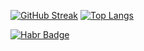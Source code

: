 [![GitHub Streak](https://streak-stats.demolab.com?user=TNVC&theme=java-dark&border_radius=0.5&type=png)](https://git.io/streak-stats)
[![Top Langs](https://github-readme-stats.vercel.app/api/top-langs/?username=TNVC)](https://github.com/anuraghazra/github-readme-stats)

<div id="badges">
  <a href="[your-linkedin-URL](https://habr.com/ru/users/TNVC/)">
    <img src="https://img.shields.io/badge/Habr-%2360a0bd?style=for-the-badge&logo=habr&logoColor=white" alt="Habr Badge"/>
  </a>
</div>
